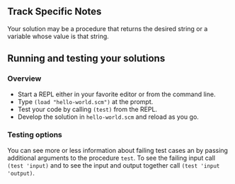 ## Track Specific Notes

Your solution may be a procedure that
returns the desired string or a variable whose value is that
string\.
## Running and testing your solutions

### Overview


* Start a REPL either in your favorite editor or from
the command line\.
* Type `(load "hello-world.scm")` at the prompt\.
* Test your code by calling `(test)` from the REPL\.
* Develop the solution in `hello-world.scm` and reload as you go\.

### Testing options

You can see more or less information about
failing test cases an by passing additional arguments to the
procedure `test`\.
To see the failing input call `(test 'input)` and to see the input and output together call `(test 'input 'output)`\.

